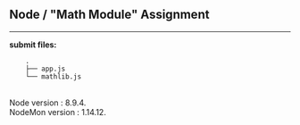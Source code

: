 ## Node / "Math Module" Assignment

----

**submit files:**<br />

```
    .
    ├── app.js
    └── mathlib.js

```

<br />
Node version : 8.9.4.<br />
NodeMon version : 1.14.12.<br />
<br />

